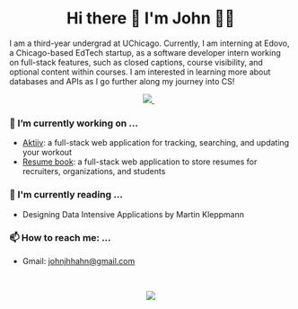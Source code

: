 <h1 align="center"> Hi there 👋 I'm John 👨‍💻 </h1>

I am a third-year undergrad at UChicago. Currently, I am interning at Edovo, a Chicago-based EdTech startup, as a software developer intern working on full-stack features, such as closed captions, course visibility, and optional content within courses. I am interested in learning more about databases and APIs as I go further along my journey into CS!

<p align='center'>
  
  <a href="https://www.linkedin.com/in/john-hahn-12a1861b6/">
    <img src="https://img.shields.io/badge/linkedin-%230077B5.svg?&style=for-the-badge&logo=linkedin&logoColor=white" />
  </a>&nbsp;&nbsp;
  
</p>

### 🔭 I’m currently working on ...
- <a href="https://github.com/john-hahn/aktiiv"> Aktiiv</a>: a full-stack web application for tracking, searching, and updating your workout
- <a href="https://github.com/resume-book"> Resume book</a>: a full-stack web application to store resumes for recruiters, organizations, and students

### 📖 I'm currently reading ...
- Designing Data Intensive Applications by Martin Kleppmann

### 📫 How to reach me: ...
- Gmail: johnjhhahn@gmail.com


<br>
<p align="center">
  <a href=#><img src="https://github-readme-streak-stats.herokuapp.com/?user=john-hahn&theme=tokyonight"/></a>
</p>

<!--
**john-hahn/john-hahn** is a ✨ _special_ ✨ repository because its `README.md` (this file) appears on your GitHub profile.

Here are some ideas to get you started:

- 🔭 I’m currently working on ...
- 🌱 I’m currently learning ...
- 👯 I’m looking to collaborate on ...
- 🤔 I’m looking for help with ...
- 💬 Ask me about ...
- 📫 How to reach me: ...
- 😄 Pronouns: ...
- ⚡ Fun fact: ...
-->
